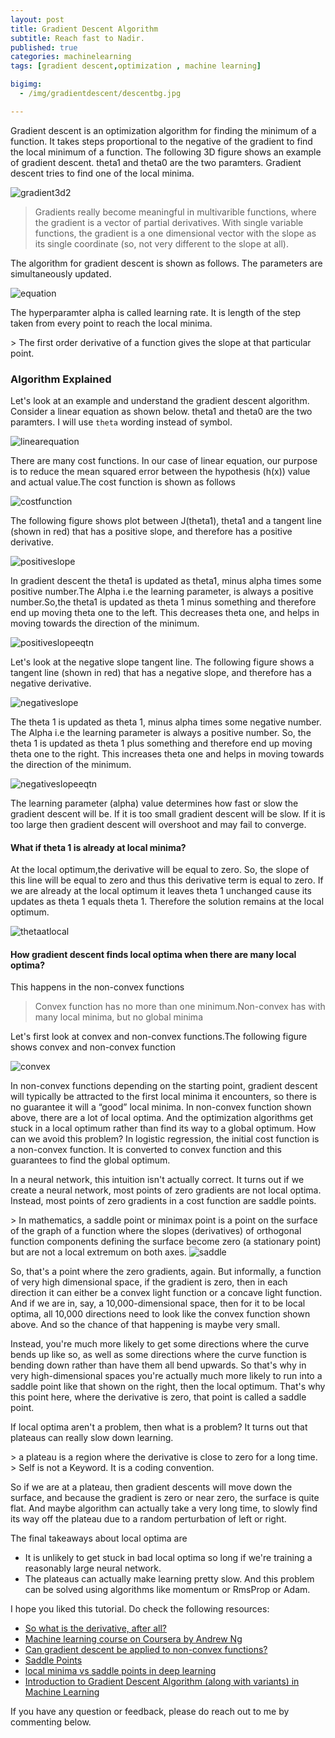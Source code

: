 ```yaml
---
layout: post
title: Gradient Descent Algorithm 
subtitle: Reach fast to Nadir.
published: true
categories: machinelearning
tags: [gradient descent,optimization , machine learning]

bigimg:
  - /img/gradientdescent/descentbg.jpg

---
```


<p>Gradient descent is an optimization algorithm for finding the minimum of a function. It takes steps proportional to the negative of the gradient to find the local minimum of a function. The following 3D figure shows an example of gradient descent. theta1 and theta0 are the two paramters. Gradient descent tries to find one of the local minima.</p>

<img src="/img/gradientdescent/gradient3d2.JPG" alt="gradient3d2"/>

> Gradients really become meaningful in multivarible functions, where the gradient is a vector of partial derivatives. With single variable functions, the gradient is a one dimensional vector with the slope as its single coordinate (so, not very different to the slope at all).

<p>The algorithm for gradient descent is shown as follows. The parameters are simultaneously updated.</p>

<img src="/img/gradientdescent/equation.jpg" alt="equation"/>

<p>The hyperparamter alpha is called learning rate. It is length of the step taken from every point to reach the local minima.</p>
> The first order derivative of a function gives the slope at that particular point.

<h3>Algorithm Explained</h3>
<p>
Let's look at an example and understand the gradient descent algorithm. Consider a linear equation as shown below. theta1 and theta0 are the two paramters. I will use <code>theta</code> wording instead of symbol.</p>
<img src="/img/gradientdescent/linearequation.JPG" alt="linearequation"/>

<p>There are many cost functions. In our case of linear equation, our purpose is to reduce the mean squared error between the hypothesis (h(x)) value and actual value.The cost function is shown as follows</p>

<img src="/img/gradientdescent/costfunction.JPG" alt="costfunction"/>

<p>
The following figure shows plot between J(theta1), theta1 and a tangent line (shown in red) that has a positive slope, and therefore has a positive derivative.    
</p>

<img src="/img/gradientdescent/positiveslope.JPG" alt="positiveslope"/>

<p>
In gradient descent the theta1 is updated as theta1, minus alpha times some positive number.The Alpha i.e the learning parameter, is always a positive number.So,the theta1 is updated as theta 1 minus something and therefore end up moving theta one to the left. This decreases theta one, and helps in moving towards the direction of the minimum. 
</p>
<img src="/img/gradientdescent/positiveslopeeqtn.JPG" alt="positiveslopeeqtn"/>

<p>Let's look at the negative slope tangent line. The following figure shows a tangent line (shown in red) that has a negative slope, and therefore has a negative derivative.</p>
<img src="/img/gradientdescent/negativeslope.JPG" alt="negativeslope"/>

<p>The theta 1 is updated as theta 1, minus alpha times some negative number. The Alpha i.e the learning parameter is always a positive number. So, the theta 1 is updated as theta 1 plus something and therefore end up moving theta one to the right. This increases theta one and helps in moving towards the direction of the minimum. </p>

<img src="/img/gradientdescent/negativeslopeeqtn.JPG" alt="negativeslopeeqtn"/>


<p>The learning parameter (alpha) value determines how fast or slow the gradient descent will be. If it is too small gradient descent will be slow. If it is too large then gradient descent will overshoot and may fail to converge.</p>

<h4>What if theta 1 is already at local minima?</h4>

<p>At the local optimum,the derivative will be equal to zero. So, the slope of this line will be equal to zero and thus this derivative term is equal to zero. If we are already at the local optimum it leaves theta 1 unchanged cause its updates as theta 1 equals theta 1. Therefore the  solution remains at the local optimum.</p>

<img src="/img/gradientdescent/thetaatlocal.JPG" alt="thetaatlocal"/>

<h4>How gradient descent finds local optima when there are many local optima?</h4>

<p>This happens in the non-convex functions</p>

> Convex function has no more than one minimum.Non-convex has with many local minima, but no global minima

<p>Let's first look at convex and non-convex functions.The following figure shows convex and non-convex function</p>

<img src="/img/gradientdescent/convex.jpg" alt="convex"/>

<p>In non-convex functions depending on the starting point, gradient descent will typically be attracted to the first local minima it encounters, so there is no guarantee it will a “good” local minima. In non-convex function shown above, there are a lot of local optima. And the optimization algorithms get stuck in a local optimum rather than find its way to a global optimum. How can we avoid this problem? In logistic regression, the initial cost function is a non-convex function. It is converted to convex function and this guarantees to find the global optimum.</p>


<p>
In a neural network, this intuition isn't actually correct. It turns out if we create a neural network, most points of zero gradients are not local optima. Instead, most points of zero gradients in a cost function are saddle points.
</p>
> In mathematics, a saddle point or minimax point is a point on the surface of the graph of a function where the slopes (derivatives) of orthogonal function components defining the surface become zero (a stationary point) but are not a local extremum on both axes.

<img src="/img/gradientdescent/saddle.JPG" alt="saddle"/>
<p>
 So, that's a point where the zero gradients, again. But informally, a function of very high dimensional space, if the gradient is zero, then in each direction it can either be a convex light function or a concave light function. And if we are in, say, a 10,000-dimensional space, then for it to be local optima, all 10,000 directions need to look like the convex function shown above. And so the chance of that happening is maybe very small. 
</p>

<p>
 Instead, you're much more likely to get some directions where the curve bends up like so, as well as some directions where the curve function is bending down rather than have them all bend upwards. So that's why in very high-dimensional spaces you're actually much more likely to run into a saddle point like that shown on the right, then the local optimum. That's why this point here, where the derivative is zero, that point is called a saddle point. </p>
<p>
If local optima aren't a problem, then what is a problem? It turns out that plateaus can really slow down learning.
</p>
> a plateau is a region where the derivative is close to zero for a long time.
> Self is not a Keyword. It is a coding convention.
<p> So if we are at a plateau, then gradient descents will move down the surface, and because the gradient is zero or near zero, the surface is quite flat. And maybe algorithm can actually take a very long time, to slowly find its way off the plateau due to a random perturbation of left or right.</p>
<p>
 The final takeaways about local optima are
 <ul>
	<li> It is unlikely to get stuck in bad local optima so long if we're training a reasonably large neural network. </li>
	<li> The plateaus can actually make learning pretty slow. And this problem can be solved using algorithms like momentum or RmsProp or Adam. </li>

</ul>
</p>

<p>I hope you liked this tutorial. Do check the following resources:  
	<ul>
      <li><a href="http://www.ugrad.math.ubc.ca/coursedoc/math100/notes/derivs/deriv5.html">So what is the derivative, after all?</a></li>
      <li><a href="https://www.coursera.org/learn/machine-learning">Machine learning course on Coursera by Andrew Ng</a></li>
      <li><a href="https://stats.stackexchange.com/questions/172900/can-gradient-descent-be-applied-to-non-convex-functions">Can gradient descent be applied to non-convex functions?</a></li>
	   <li><a href="https://ganguli-gang.stanford.edu/pdf/14.SaddlePoint.NIPS.pdf">Saddle Points</a></li>
	    <li><a href="https://datascience.stackexchange.com/questions/22853/local-minima-vs-saddle-points-in-deep-learning?noredirect=1&lq=1">local minima vs saddle points in deep learning</a></li>
		 <li><a href="https://www.analyticsvidhya.com/blog/2017/03/introduction-to-gradient-descent-algorithm-along-its-variants/">Introduction to Gradient Descent Algorithm (along with variants) in Machine Learning</a></li>
  	</ul> 
</p>

<p>If you have any question or feedback, please do reach out to me by commenting below.</p>

